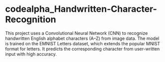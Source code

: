 # codealpha_Handwritten-Character-Recognition
This project uses a Convolutional Neural Network (CNN) to recognize handwritten English alphabet characters (A–Z) from image data. The model is trained on the EMNIST Letters dataset, which extends the popular MNIST format for letters. It predicts the corresponding character from user-written input with high accuracy.
